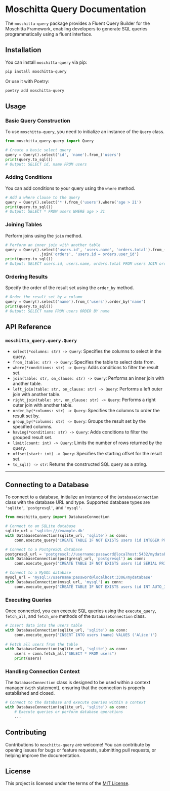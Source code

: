 # Moschitta Query Documentation

The `moschitta-query` package provides a Fluent Query Builder for the Moschitta Framework, enabling developers to generate SQL queries programmatically using a fluent interface.

## Installation

You can install `moschitta-query` via pip:

```bash
pip install moschitta-query
```

Or use it with Poetry:

```bash
poetry add moschitta-query
```

## Usage

### Basic Query Construction

To use `moschitta-query`, you need to initialize an instance of the `Query` class.

```python
from moschitta_query.query import Query

# Create a basic select query
query = Query().select('id', 'name').from_('users')
print(query.to_sql())
# Output: SELECT id, name FROM users
```

### Adding Conditions

You can add conditions to your query using the `where` method.

```python
# Add a where clause to the query
query = Query().select('*').from_('users').where('age > 21')
print(query.to_sql())
# Output: SELECT * FROM users WHERE age > 21
```

### Joining Tables

Perform joins using the `join` method.

```python
# Perform an inner join with another table
query = Query().select('users.id', 'users.name', 'orders.total').from_('users') \
               .join('orders', 'users.id = orders.user_id')
print(query.to_sql())
# Output: SELECT users.id, users.name, orders.total FROM users JOIN orders ON users.id = orders.user_id
```

### Ordering Results

Specify the order of the result set using the `order_by` method.

```python
# Order the result set by a column
query = Query().select('name').from_('users').order_by('name')
print(query.to_sql())
# Output: SELECT name FROM users ORDER BY name
```

## API Reference

### `moschitta_query.query.Query`

- `select(*columns: str) -> Query`: Specifies the columns to select in the query.
- `from_(table: str) -> Query`: Specifies the table to select data from.
- `where(*conditions: str) -> Query`: Adds conditions to filter the result set.
- `join(table: str, on_clause: str) -> Query`: Performs an inner join with another table.
- `left_join(table: str, on_clause: str) -> Query`: Performs a left outer join with another table.
- `right_join(table: str, on_clause: str) -> Query`: Performs a right outer join with another table.
- `order_by(*columns: str) -> Query`: Specifies the columns to order the result set by.
- `group_by(*columns: str) -> Query`: Groups the result set by the specified columns.
- `having(*conditions: str) -> Query`: Adds conditions to filter the grouped result set.
- `limit(count: int) -> Query`: Limits the number of rows returned by the query.
- `offset(start: int) -> Query`: Specifies the starting offset for the result set.
- `to_sql() -> str`: Returns the constructed SQL query as a string.


---

## Connecting to a Database

To connect to a database, initialize an instance of the `DatabaseConnection` class with the database URL and type. Supported database types are `'sqlite'`, `'postgresql'`, and `'mysql'`.

```python
from moschitta_query import DatabaseConnection

# Connect to an SQLite database
sqlite_url = 'sqlite:///example.db'
with DatabaseConnection(sqlite_url, 'sqlite') as conn:
    conn.execute_query('CREATE TABLE IF NOT EXISTS users (id INTEGER PRIMARY KEY, name TEXT)')

# Connect to a PostgreSQL database
postgresql_url = 'postgresql://username:password@localhost:5432/mydatabase'
with DatabaseConnection(postgresql_url, 'postgresql') as conn:
    conn.execute_query('CREATE TABLE IF NOT EXISTS users (id SERIAL PRIMARY KEY, name VARCHAR(50))')

# Connect to a MySQL database
mysql_url = 'mysql://username:password@localhost:3306/mydatabase'
with DatabaseConnection(mysql_url, 'mysql') as conn:
    conn.execute_query('CREATE TABLE IF NOT EXISTS users (id INT AUTO_INCREMENT PRIMARY KEY, name VARCHAR(50))')
```

### Executing Queries

Once connected, you can execute SQL queries using the `execute_query`, `fetch_all`, and `fetch_one` methods of the `DatabaseConnection` class.

```python
# Insert data into the users table
with DatabaseConnection(sqlite_url, 'sqlite') as conn:
    conn.execute_query("INSERT INTO users (name) VALUES ('Alice')")
    
# Fetch all users from the table
with DatabaseConnection(sqlite_url, 'sqlite') as conn:
    users = conn.fetch_all("SELECT * FROM users")
    print(users)
```

### Handling Connection Context

The `DatabaseConnection` class is designed to be used within a context manager (`with` statement), ensuring that the connection is properly established and closed.

```python
# Connect to the database and execute queries within a context
with DatabaseConnection(sqlite_url, 'sqlite') as conn:
    # Execute queries or perform database operations
    ...
```

## Contributing

Contributions to `moschitta-query` are welcome! You can contribute by opening issues for bugs or feature requests, submitting pull requests, or helping improve the documentation.

## License

This project is licensed under the terms of the [MIT License](LICENSE).

